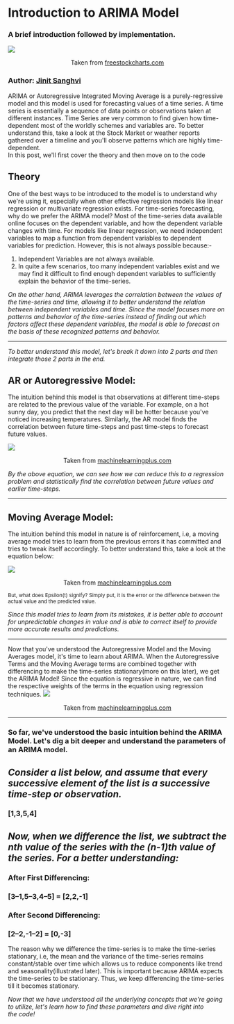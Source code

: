 <h1>Introduction to ARIMA Model</h1>

<h3>A brief introduction followed by implementation.</h3>
<img src="timeseriesforecast.png">
<p style="text-align:center;">Taken from <a href="https://www.freestockcharts.com/">freestockcharts.com</a></p>

<h3> Author: <a href = "https://github.com/JinitSan">Jinit Sanghvi</a></h3>
ARIMA or Autoregressive Integrated Moving Average is a purely-regressive model and this model is used for forecasting values of a time series. A time series is essentially a sequence of data points or observations taken at different instances. Time Series are very common to find given how time-dependent most of the worldly schemes and variables are. To better understand this, take a look at the Stock Market or weather reports gathered over a timeline and you'll observe patterns which are highly time-dependent.
<br>
In this post, we'll first cover the theory and then move on to the code
<h2>Theory</h2>
One of the best ways to be introduced to the model is to understand why we're using it, especially when other effective regression models like linear regression or multivariate regression exists. For time-series forecasting, why do we prefer the ARIMA model? Most of the time-series data available online focuses on the dependent variable, and how the dependent variable changes with time. For models like linear regression, we need independent variables to map a function from dependent variables to dependent variables for prediction.
However, this is not always possible because:-
<br>
<ol>
    <li>Independent Variables are not always available.</li>
        <li>In quite a few scenarios, too many independent variables exist and we may find it difficult to find enough dependent variables to sufficiently explain the behavior of the time-series.</li>
</ol>
<i>On the other hand, ARIMA leverages the correlation between the values of the time-series and time, allowing it to better understand the relation between independent variables and time. Since the model focuses more on patterns and behavior of the time-series instead of finding out which factors affect these dependent variables, the model is able to forecast on the basis of these recognized patterns and behavior.</i>
<hr>
<i>To better understand this model, let's break it down into 2 parts and then integrate those 2 parts in the end.</i>
<h2>AR or Autoregressive Model:</h2>
<p>The intuition behind this model is that observations at different time-steps are related to the previous value of the variable. For example, on a hot sunny day, you predict that the next day will be hotter because you've noticed increasing temperatures. Similarly, the AR model finds the correlation between future time-steps and past time-steps to forecast future values.<p>

<img src="AR.png">
<p style="text-align:center;">Taken from <a href="https://www.machinelearningplus.com/">machinelearningplus.com</a></p>
<i>By the above equation, we can see how we can reduce this to a regression problem and statistically find the correlation between future values and earlier time-steps.</i>
<hr>
<h2>Moving Average Model:</h2>
<p>The intuition behind this model in nature is of reinforcement, i.e, a moving average model tries to learn from the previous errors it has committed and tries to tweak itself accordingly. To better understand this, take a look at the equation below:</p>
<img src="MA.png">
<p style="text-align:center;">Taken from <a href="https://www.machinelearningplus.com/">machinelearningplus.com</a></p>
<small>But, what does Epsilon(t) signify? Simply put, it is the error or the difference between the actual value and the predicted value.</small>
<br>

<i>Since this model tries to learn from its mistakes, it is better able to account for unpredictable changes in value and is able to correct itself to provide more accurate results and predictions.</i>
<hr>
Now that you've understood the Autoregressive Model and the Moving Averages model, it's time to learn about ARIMA. When the Autoregressive Terms and the Moving Average terms are combined together with differencing to make the time-series stationary(more on this later), we get the ARIMA Model! Since the equation is regressive in nature, we can find the respective weights of the terms in the equation using regression techniques.

<img src="ARIMA.png">
<p style="text-align:center;">Taken from <a href="https://www.machinelearningplus.com/">machinelearningplus.com</a></p>
<hr>

<h3>So far, we've understood the basic intuition behind the ARIMA Model. Let's dig a bit deeper and understand the parameters of an ARIMA model.</h3>

<h2 style="font-style:italic;">Consider a list below, and assume that every successive element of the list is a successive time-step or observation.</h2>
<h3>[1,3,5,4]</h3>

<h2 style="font-style:italic;">Now, when we difference the list, we subtract the nth value of the series with the (n-1)th value of the series. For a better understanding:</h2>

<h3>After First Differencing:</h3>
<h3>[3–1,5–3,4–5] = [2,2,-1]</h3>
<h3>After Second Differencing:</h3>
<h3>[2–2,-1–2] = [0,-3]</h3>

<p>The reason why we difference the time-series is to make the time-series stationary, i.e, the mean and the variance of the time-series remains constant/stable over time which allows us to reduce components like trend and seasonality(illustrated later). This is important because ARIMA expects the time-series to be stationary. Thus, we keep differencing the time-series till it becomes stationary.</p>

<i>Now that we have understood all the underlying concepts that we're going to utilize, let's learn how to find these parameters and dive right into the code!</i>